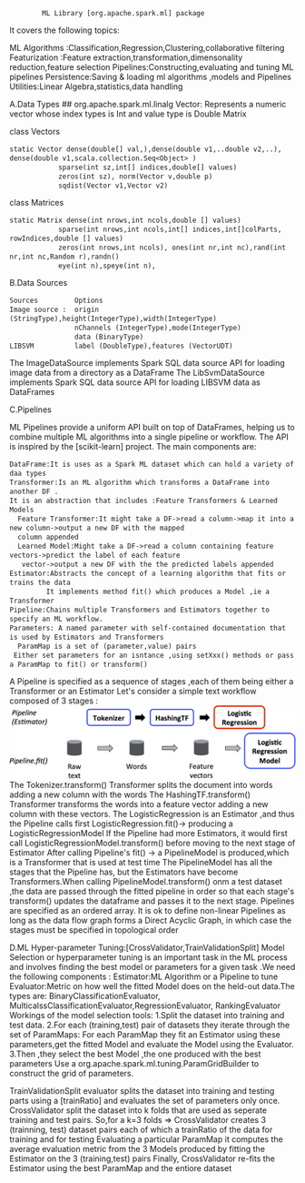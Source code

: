   			ML Library [org.apache.spark.ml] package
 It covers the following topics:

  ML Algorithms :Classification,Regression,Clustering,collaborative filtering 
  Featurization :Feature extraction,transformation,dimensonality reduction,feature selection
  Pipelines:Constructing,evaluating and tuning ML pipelines
  Persistence:Saving & loading ml algorithms ,models and Pipelines
  Utilities:Linear Algebra,statistics,data handling 

 A.Data Types ## org.apache.spark.ml.linalg
  Vector: Represents a numeric vector whose index types is Int and value type is Double
  Matrix

  class Vectors

  	static Vector dense(double[] val,),dense(double v1,..double v2,..), dense(double v1,scala.collection.Seq<Object> )
  		        sparse(int sz,int[] indices,double[] values)
  		        zeros(int sz), norm(Vector v,double p)
  		        sqdist(Vector v1,Vector v2)

 class Matrices

 	static Matrix dense(int nrows,int ncols,double [] values)
 				sparse(int nrows,int ncols,int[] indices,int[]colParts, rowIndices,double [] values)
 				zeros(int nrows,int ncols), ones(int nr,int nc),rand(int nr,int nc,Random r),randn()
 				eye(int n),speye(int n),


 B.Data Sources
 	
 	Sources			Options
 	Image source :  origin (StringType),height(IntegerType),width(IntegerType)
 					nChannels (IntegerType),mode(IntegerType)
 					data (BinaryType)
    LIBSVM          label (DoubleType),features (VectorUDT)

The ImageDataSource implements Spark SQL data source API for loading image data from a directory as a DataFrame 
The LibSvmDataSource implements Spark SQL data source API for loading LIBSVM data as DataFrames

 C.Pipelines

 ML Pipelines provide a uniform API built on top of DataFrames, helping us to combine multiple ML algorithms into 
 a single pipeline or workflow.
 The API is inspired by the [scikit-learn] project.
 The main components are:

 	DataFrame:It is uses as a Spark ML dataset which can hold a variety of daa types
 	Transformer:Is an ML algorithm which transforms a DataFrame into another DF .
 	It is an abstraction that includes :Feature Transformers & Learned Models
 	  Feature Transformer:It might take a DF->read a column->map it into a new column->output a new DF with the mapped 
      column appended
 	  Learned Model:Might take a DF->read a column containing feature vectors->predict the label of each feature 
       vector->output a new DF with the the predicted labels appended
 	Estimator:Abstracts the concept of a learning algorithm that fits or trains the data
 			 It implements method fit() which produces a Model ,ie a Transformer 
 	Pipeline:Chains multiple Transformers and Estimators together to specify an ML workflow.
 	Parameters: A named parameter with self-contained documentation that is used by Estimators and Transformers
 	  ParamMap is a set of (parameter,value) pairs
 	 Either set parameters for an isntance ,using setXxx() methods or pass a ParamMap to fit() or transform()
 A Pipeline is specified as a sequence of stages ,each of them being either a Transformer or an Estimator
Let's consider a simple text workflow composed of 3 stages :
![img.png](img.png)
The Tokenizer.transform() Transformer splits the document into words adding a new  column with the words
The HashingTF.transform() Transformer transforms the words into a feature vector adding a new column with 
these vectors.
The LogisticRegression is an Estimator ,and thus the Pipeline calls first LogisticRegression.fit()-> 
producing a LogisticRegressionModel
If the Pipeline had more Estimators, it would first call LogisticRegressionModel.transform() before moving 
 to the next stage of Estimator
After calling Pipeline's fit() -> a PipelineModel is produced,which is a Transformer that is used at test time
The PipelineModel has all the stages that the Pipeline has, but the Estimators have become Transformers.When
calling PipelineModel.transform() onm a test dataset ,the data are passed through the fitted pipeline in order
so that each stage's transform() updates the dataframe and passes it to the next stage.
 Pipelines are specified as an ordered array. It is ok to define non-linear Pipelines as long as the data flow 
graph forms a Direct Acyclic Graph, in which case the stages must be specified in topological order

 D.ML Hyper-parameter Tuning:[CrossValidator,TrainValidationSplit]
 Model Selection or hyperparameter tuning is an important task in the ML process and involves finding
 the best model or parameters for a given task .We need the following components : 
    Estimator:ML Algorithm or a Pipeline to tune 
    Evaluator:Metric on how well the  fitted Model does on the held-out data.The types are: 
     BinaryClassificationEvaluator, MulticalssClassificationEvaluator,RegressionEvaluator,
     RankingEvaluator
 Workings of the model selection tools:
 1.Split the dataset into training and test data.
 2.For each (training,test) pair of datasets they iterate through the set of ParamMaps: 
      For each ParamMap they fit an Estimator using these parameters,get the fitted Model and 
      evaluate the Model using the Evaluator. 
3.Then ,they select the best Model ,the one produced with the best parameters
Use a org.apache.spark.ml.tuning.ParamGridBuilder to construct the grid of parameters.
 
 TrainValidationSplit evaluator splits the dataset into training and testing parts using a 
[trainRatio] and evaluates the set of parameters only once.
 CrossValidator split the dataset into k folds that are used as seperate training and test pairs.
So,for a k=3 folds => CrossValidator creates 3  (trainning, test) dataset pairs each of which
a trainRatio of the data for training and for testing 
Evaluating a particular ParamMap it computes the average evaluation metric from the 3 Models 
produced by fitting the Estimator on the 3 (training,test) pairs 
Finally, CrossValidator re-fits the Estimator using the best ParamMap and the entiore dataset

